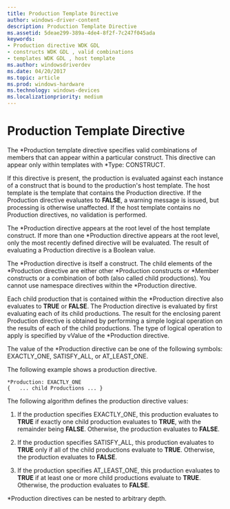```yaml
---
title: Production Template Directive
author: windows-driver-content
description: Production Template Directive
ms.assetid: 5deae299-389a-4de4-8f2f-7c247f045ada
keywords:
- Production directive WDK GDL
- constructs WDK GDL , valid combinations
- templates WDK GDL , host template
ms.author: windowsdriverdev
ms.date: 04/20/2017
ms.topic: article
ms.prod: windows-hardware
ms.technology: windows-devices
ms.localizationpriority: medium
---
```


# Production Template Directive


The \*Production template directive specifies valid combinations of members that can appear within a particular construct. This directive can appear only within templates with \*Type: CONSTRUCT.

If this directive is present, the production is evaluated against each instance of a construct that is bound to the production's host template. The host template is the template that contains the Production directive. If the Production directive evaluates to **FALSE**, a warning message is issued, but processing is otherwise unaffected. If the host template contains no Production directives, no validation is performed.

The \*Production directive appears at the root level of the host template construct. If more than one \*Production directive appears at the root level, only the most recently defined directive will be evaluated. The result of evaluating a Production directive is a Boolean value.

The \*Production directive is itself a construct. The child elements of the \*Production directive are either other \*Production constructs or \*Member constructs or a combination of both (also called child productions). You cannot use namespace directives within the \*Production directive.

Each child production that is contained within the \*Production directive also evaluates to **TRUE** or **FALSE**. The Production directive is evaluated by first evaluating each of its child productions. The result for the enclosing parent Production directive is obtained by performing a simple logical operation on the results of each of the child productions. The type of logical operation to apply is specified by vValue of the \*Production directive.

The value of the \*Production directive can be one of the following symbols: EXACTLY\_ONE, SATISFY\_ALL, or AT\_LEAST\_ONE.

The following example shows a production directive.

```
*Production: EXACTLY_ONE
{   ... child Productions ... }
```

The following algorithm defines the production directive values:

1.  If the production specifies EXACTLY\_ONE, this production evaluates to **TRUE** if exactly one child production evaluates to **TRUE**, with the remainder being **FALSE**. Otherwise, the production evaluates to **FALSE**.

2.  If the production specifies SATISFY\_ALL, this production evaluates to **TRUE** only if all of the child productions evaluate to **TRUE**. Otherwise, the production evaluates to **FALSE**.

3.  If the production specifies AT\_LEAST\_ONE, this production evaluates to **TRUE** if at least one or more child productions evaluate to **TRUE**. Otherwise, the production evaluates to **FALSE**.

\*Production directives can be nested to arbitrary depth.

 

 




